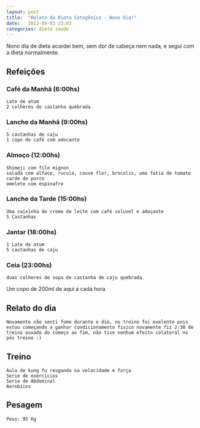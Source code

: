 ```yaml
---
layout: post
title:  "Relato da Dieta Cetogênica - Nono Dia!"
date:   2013-09-03 23:03
categories: dieta saude
---
```


Nono dia de dieta acordei bem, sem dor de cabeça nem nada, e segui com a dieta normalmente.

## Refeições

### Café da Manhã (6:00hs)

	Late de atum 
	2 colheres de castanha quebrada

### Lanche da Manhã (9:00hs)

	5 castanhas de caju 
	1 copo de café com adocante

### Almoço (12:00hs)

	Shimeji com file mignon
	salada com alface, rucula, couve flor, brocolis, uma fatia de tomate
	carde de porco 
	omelete com espinafre

### Lanche da Tarde (15:00hs)
	
	Uma caixinha de creme de leite com café soluvel e adoçante
	5 Castanhas

### Jantar (18:00hs)

	1 Late de atum
	5 castanhas de caju

### Ceia (23:00hs)

	duas colheres de sopa de castanha de caju quebrada

Um copo de 200ml de aqui a cada hora

## Relato do dia

	Novamente não senti fome durante o dia, no treino foi exelente pois estou começando a ganhar condicionamento fisico novamente fiz 2:30 de treino ouxado do começo ao fim, não tive nenhum efeito colateral no pós treino :)

## Treino

	Aula de kung fu resgando na velocidade e força
	Serie de exercicios
	Serie de Abdominal
	Aerobicos

## Pesagem

	Peso: 95 Kg
